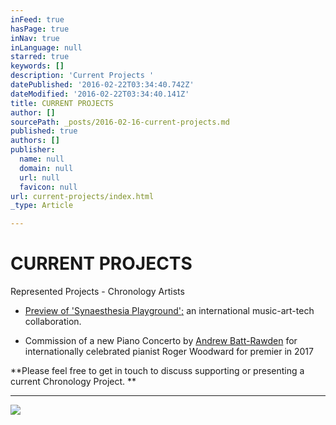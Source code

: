 ```yaml
---
inFeed: true
hasPage: true
inNav: true
inLanguage: null
starred: true
keywords: []
description: 'Current Projects '
datePublished: '2016-02-22T03:34:40.742Z'
dateModified: '2016-02-22T03:34:40.141Z'
title: CURRENT PROJECTS
author: []
sourcePath: _posts/2016-02-16-current-projects.md
published: true
authors: []
publisher:
  name: null
  domain: null
  url: null
  favicon: null
url: current-projects/index.html
_type: Article

---
```

# CURRENT PROJECTS

Represented Projects - Chronology Artists 

* [Preview of 'Synaesthesia Playground';][0] an international music-art-tech collaboration. 

* Commission of a new Piano Concerto by [Andrew Batt-Rawden][1] for internationally celebrated pianist Roger Woodward for premier in 2017

**Please feel free to get in touch to discuss supporting or presenting a current Chronology Project. **

****
![](https://the-grid-user-content.s3-us-west-2.amazonaws.com/6f9d9f34-e971-4473-83cc-72f29f5f8e91.JPEG)

[0]: https://www.youtube.com/watch?v=_sCEnfYXBn4
[1]: https://soundcloud.com/abattrawden
